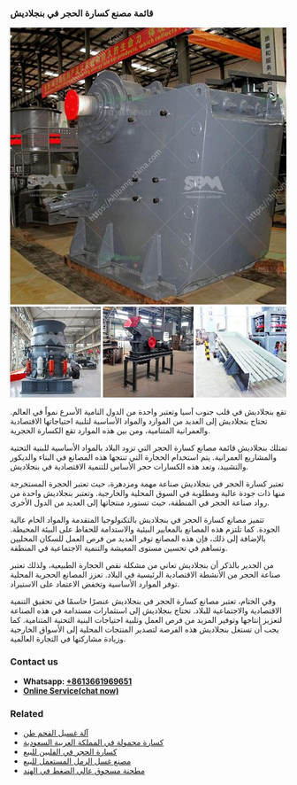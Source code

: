 <h3>قائمة مصنع كسارة الحجر في بنجلاديش</h3><img src='1701852581.jpg' alt=''><p>تقع بنجلاديش في قلب جنوب آسيا وتعتبر واحدة من الدول النامية الأسرع نمواً في العالم. تحتاج بنجلاديش إلى العديد من الموارد والمواد الأساسية لتلبية احتياجاتها الاقتصادية والعمرانية المتنامية، ومن بين هذه الموارد تقع الكسارة الحجرية.</p><p>تمتلك بنجلاديش قائمة مصانع كسارة الحجر التي تزود البلاد بالمواد الأساسية للبنية التحتية والمشاريع العمرانية. يتم استخدام الحجارة التي تنتجها هذه المصانع في البناء والديكور والتشييد، وتعد هذه الكسارات حجر الأساس للتنمية الاقتصادية في بنجلاديش.</p><p>تعتبر كسارة الحجر في بنجلاديش صناعة مهمة ومزدهرة، حيث تعتبر الحجرة المستخرجة منها ذات جودة عالية ومطلوبة في السوق المحلية والخارجية. وتعتبر بنجلاديش واحدة من رواد صناعة الحجر في المنطقة، حيث تستورد منتجاتها إلى العديد من الدول الأخرى.</p><p>تتميز مصانع كسارة الحجر في بنجلاديش بالتكنولوجيا المتقدمة والمواد الخام عالية الجودة. كما تلتزم هذه المصانع بالمعايير البيئية والاستدامة للحفاظ على البيئة المحيطة. بالإضافة إلى ذلك، فإن هذه المصانع توفر العديد من فرص العمل للسكان المحليين وتساهم في تحسين مستوى المعيشة والتنمية الاجتماعية في المنطقة.</p><p>من الجدير بالذكر أن بنجلاديش تعاني من مشكلة نقص الحجارة الطبيعية، ولذلك تعتبر صناعة الحجر من الأنشطة الاقتصادية الرئيسية في البلاد. تعزز المصانع الحجرية المحلية توفر الموارد الأساسية وتخفض الاعتماد على الاستيراد.</p><p>وفي الختام، تعتبر مصانع كسارة الحجر في بنجلاديش عنصرًا حاسمًا في تحقيق التنمية الاقتصادية والاجتماعية للبلاد. تحتاج بنجلاديش إلى استثمارات مستدامة في هذه الصناعة لتعزيز إنتاجها وتوفير المزيد من فرص العمل وتلبية احتياجات البنية التحتية المتنامية. كما يجب أن تستغل بنجلاديش هذه الفرصة لتصدير المنتجات المحلية إلى الأسواق الخارجية وزيادة مشاركتها في التجارة العالمية.</p><h3>Contact us</h3><ul><li><strong>Whatsapp:&nbsp;<a href="https://wa.me/8613661969651">+8613661969651</a></strong></li><li><a href="https://swt.shibang-china.com/?git&amp;zhl&amp;قائمة مصنع كسارة الحجر في بنجلاديش"><strong>Online Service(chat now)</strong></a></li></ul><h3>Related</h3><ul><li><a href='آلة غسيل الفحم طن.md'>آلة غسيل الفحم طن</a></li><li><a href='كسارة محمولة في المملكة العربية السعودية.md'>كسارة محمولة في المملكة العربية السعودية</a></li><li><a href='كسارة الحجر في الفلبين للبيع.md'>كسارة الحجر في الفلبين للبيع</a></li><li><a href='مصنع غسل الرمل المستعمل للبيع.md'>مصنع غسل الرمل المستعمل للبيع</a></li><li><a href='مطحنة مسحوق عالي الضغط في الهند.md'>مطحنة مسحوق عالي الضغط في الهند</a></li></ul>